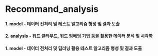 # Recommand_analysis



#### 1. model - 데이터 전처리 및 테스트 알고리즘 형성 및 결과 도출
#### 2. analysis - 워드 클라우드, 워드 임베딩 기법 등을 활용한 데이터 분석 및 시각화 

#### 1. model - 데이터 전처리 및 딥러닝 활용 테스트 알고리즘 형성 및 결과 도출
